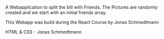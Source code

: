 
A Webapplication to split the bill with Friends. The Pictures are randomly created and we start with an initial friends array.

This Webapp was build during the React Course by Jonas Schmedtmann

HTML & CSS - Jonas Schmedtmann

